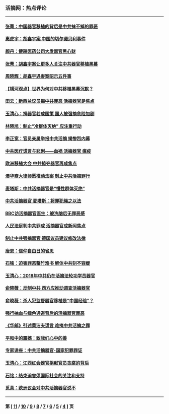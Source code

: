 ### 活摘网：热点评论
---
#### [张菁：中国器官移植的背后是中共抹不掉的罪恶](../../pages/nf5879/n13974977.md?06070430) 
#### [惠虎宇：胡鑫宇案 中国的切尔诺贝利事件](../../pages/nf5879/n13942916.md?06070430) 
#### [颜丹：健耕医药公司大发器官黑心财](../../pages/nf5879/n13940134.md?06070430) 
#### [张菁：胡鑫宇案让更多人关注中共器官移植黑幕](../../pages/nf5879/n13929073.md?06070430) 
#### [周晓辉：胡鑫宇遇害案昭示五件事](../../pages/nf5879/n13921870.md?06070430) 
#### [【横河观点】世界为何对中共移植黑幕沉默？](../../pages/nf5879/n13244249.md?06070430) 
#### [田云：新西兰议员揭中共罪恶 活摘器官是焦点](../../pages/nf5879/n13070629.md?06070430) 
#### [玉清心：捐器官若成国策 国人被强摘危险加剧](../../pages/nf5879/n12802713.md?06070430) 
#### [林晓旭：制止“冷群体灭绝” 应注重行动](../../pages/nf5879/n12779736.md?06070430) 
#### [李正宽：官员亲属举报中共活摘 揭惨烈内幕](../../pages/nf5879/n12684490.md?06070430) 
#### [中共医疗谎言与悲剧——血祸 活摘器官 瘟疫](../../pages/nf5879/n12372103.md?06070430) 
#### [欧洲移植大会 中共掠夺器官再成焦点](../../pages/nf5879/n11538883.md?06070430) 
#### [澳华裔大律师愿推动法案 制止中共活摘罪行](../../pages/nf5879/n11377039.md?06070430) 
#### [麦塔斯：中共活摘器官是“慢性群体灭绝”](../../pages/nf5879/n11350529.md?06070430) 
#### [中共活摘器官 麦塔斯：将罪犯绳之以法](../../pages/nf5879/n11347973.md?06070430) 
#### [BBC访活摘器官医生：被洗脑后无罪恶感](../../pages/nf5879/n11335935.md?06070430) 
#### [人民法庭判中共罪成 活摘器官成新闻焦点](../../pages/nf5879/n11331578.md?06070430) 
#### [制止中共强摘器官 德国议员建议修改法律](../../pages/nf5879/n11249451.md?06070430) 
#### [唐恩：信仰自由日的省思](../../pages/nf5879/n11003525.md?06070430) 
#### [石铭：迫害罪恶罄竹难书  解体中共刻不容缓](../../pages/nf5879/n10942855.md?06070430) 
#### [玉清心：2018年中共仍在活摘法轮功学员器官](../../pages/nf5879/n10914646.md?06070430) 
#### [俞晓薇：反制中共 西方应推动调查活摘器官](../../pages/nf5879/n10794671.md?06070430) 
#### [俞晓薇：杀人犯监督器官移植是“中国经验”？](../../pages/nf5879/n10466427.md?06070430) 
#### [强行抽血与绿色通道背后的活摘器官罪恶](../../pages/nf5879/n10004708.md?06070430) 
#### [《华邮》引述黄洁夫谎言 难掩中共活摘之罪](../../pages/nf5879/n9642309.md?06070430) 
#### [平和中的震撼：致我们心中的善](../../pages/nf5879/n9021123.md?06070430) 
#### [专家讲座：中共活摘器官-国家犯罪罪证](../../pages/nf5879/n8828153.md?06070430) 
#### [玉清心：江西红会器官捐献官员贪腐的背后](../../pages/nf5879/n8522122.md?06070430) 
#### [石铭：结束迫害须国际社会的关注和支持](../../pages/nf5879/n8443497.md?06070430) 
#### [觅真：欧洲议会对中共活摘器官说不](../../pages/nf5879/n8337486.md?06070430) 

---
#### 第 [ [11](./11.md?06070430) / [10](./10.md?06070430) / [9](./9.md?06070430) / [8](./8.md?06070430) / [7](./7.md?06070430) / [6](./6.md?06070430) / [5](./5.md?06070430) / [4](./4.md?06070430) ] 页
